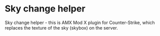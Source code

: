 # Sky change helper
Sky change helper - this is AMX Mod X plugin for Counter-Strike, which replaces the texture of the sky (skybox) on the server.
